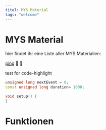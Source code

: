 ```yaml
---
titel: MYS Material
tags: "welcome"
---
```


# MYS Material

hier findet ihr eine Liste aller MYS Materialien:

[ping](https://s-light.eu)
:tada: :100:

test for code-highlight
```c++
unsigned long nextEvent = 0;
const unsigned long duration= 1000;

void setup() {
}
```

# Funktionen
